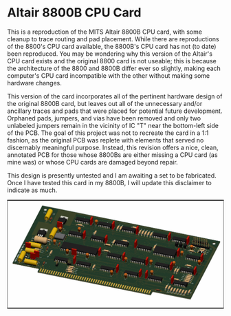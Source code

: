 # Altair 8800B CPU Card
This is a reproduction of the MITS Altair 8800B CPU card, with some cleanup to trace routing and pad placement. While there are reproductions of the 8800's CPU card available, the 8800B's CPU card has not (to date) been reproduced. You may be wondering why this version of the Altair's CPU card exists and the original 8800 card is not useable; this is because the architecture of the 8800 and 8800B differ ever so slightly, making each computer's CPU card incompatible with the other without making some hardware changes.

This version of the card incorporates all of the pertinent hardware design of the original 8800B card, but leaves out all of the unnecessary and/or ancillary traces and pads that were placed for potential future development. Orphaned pads, jumpers, and vias have been removed and only two unlabeled jumpers remain in the vicinity of IC "T" near the bottom-left side of the PCB. The goal of this project was not to recreate the card in a 1:1 fashion, as the original PCB was replete with elements that served no discernably meaningful purpose. Instead, this revision offers a nice, clean, annotated PCB for those whose 8800Bs are either missing a CPU card (as mine was) or whose CPU cards are damaged beyond repair.

This design is presently untested and I am awaiting a set to be fabricated. Once I have tested this card in my 8800B, I will update this disclaimer to indicate as much.

![Altair 8800B CPU Front](/images/renders/pcb_front_angle_render.png)
